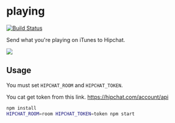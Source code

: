 # playing
[![Build Status](https://travis-ci.org/uiureo/playing.svg)](https://travis-ci.org/uiureo/playing)

Send what you're playing on iTunes to Hipchat.

![](https://i.gyazo.com/45f1d6119fbd92349c935e912a7b2309.png)

## Usage
You must set `HIPCHAT_ROOM` and `HIPCHAT_TOKEN`.

You cat get token from this link. https://hipchat.com/account/api

```sh
npm install
HIPCHAT_ROOM=room HIPCHAT_TOKEN=token npm start
```

